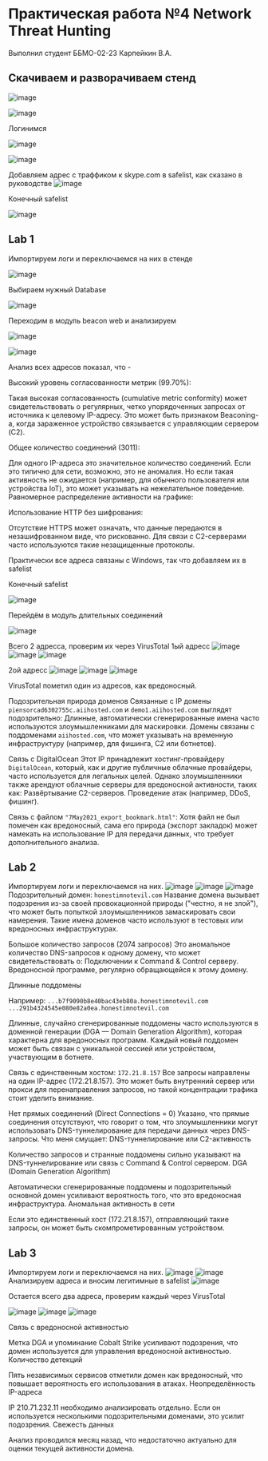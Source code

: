 # Практическая работа №4 Network Threat Hunting

Выполнил студент ББМО-02-23 Карпейкин В.А.

## Скачиваем и разворачиваем стенд
![image](https://github.com/user-attachments/assets/7beeef05-d376-46e3-ab98-4abbea71421e)

![image](https://github.com/user-attachments/assets/6e0816ff-4529-4d96-af97-faa0c21a8565)

Логинимся

![image](https://github.com/user-attachments/assets/a18ca71d-db49-4399-acf3-5c31913532b4)

![image](https://github.com/user-attachments/assets/2826d416-ce4f-4c44-85aa-f8e8064af7d7)


Добавляем адрес с траффиком к skype.com в safelist, как сказано в руководстве
![image](https://github.com/user-attachments/assets/8cafde9f-bcd9-4048-b84a-9e8945eb531c)

Конечный safelist

![image](https://github.com/user-attachments/assets/681901da-dbbc-4666-a6a6-064ec3b78208)

## Lab 1

Импортируем логи и переключаемся на них в стенде

![image](https://github.com/user-attachments/assets/3c330afd-090d-4533-bc0c-87cbe4591a39)

Выбираем нужный Database

![image](https://github.com/user-attachments/assets/591ad699-9985-42cd-8042-7ed9325af9bc)

Переходим в модуль beacon web и анализируем 

![image](https://github.com/user-attachments/assets/c564f9cb-3b79-4c0b-827a-34c3b05dec16)

![image](https://github.com/user-attachments/assets/017e8c1a-8c65-4c56-a4dd-5bbdda764dfe)

Анализ всех адресов показал, что - 

Высокий уровень согласованности метрик (99.70%):

Такая высокая согласованность (cumulative metric conformity) может свидетельствовать о регулярных, четко упорядоченных запросах от источника к целевому IP-адресу. 
Это может быть признаком Beaconing-а, когда зараженное устройство связывается с управляющим сервером (C2).

Общее количество соединений (3011):

Для одного IP-адреса это значительное количество соединений. Если это типично для сети, возможно, это не аномалия. Но если такая активность не ожидается (например, для обычного пользователя или устройства IoT), это может указывать на нежелательное поведение.
Равномерное распределение активности на графике:

Использование HTTP без шифрования:

Отсутствие HTTPS может означать, что данные передаются в незашифрованном виде, что рискованно. Для связи с C2-серверами часто используются такие незащищенные протоколы.

Практически все адреса связаны с Windows, так что добавляем их в safelist

Конечный safelist

![image](https://github.com/user-attachments/assets/bb04ba97-8575-496c-8ce5-4df0fb6f19c2)

Перейдём в модуль длительных соединений

![image](https://github.com/user-attachments/assets/d84c7423-4067-4d56-9a6e-4b1c382acf3e)

Всего 2 адресса, проверим их через VirusTotal
1ый адресс
![image](https://github.com/user-attachments/assets/92f10252-9615-496a-8309-d40af85028e9)
![image](https://github.com/user-attachments/assets/0495ee43-35f5-4b2b-baf1-60ac7f66b519)
![image](https://github.com/user-attachments/assets/58e8e725-2e42-43eb-b379-bd4cc0db2950)

2ой адресс
![image](https://github.com/user-attachments/assets/7a05e55d-a583-4445-b131-cfcf0aa9289b)
![image](https://github.com/user-attachments/assets/1d9f1ec0-7fe1-4f9f-a695-712ba8491ff8)
![image](https://github.com/user-attachments/assets/7a626f64-b829-4aed-be6d-acf4e36a3328)

VirusTotal пометил один из адресов, как вредоносный.

Подозрительная природа доменов
Связанные с IP домены `piensorcad6302755c.aiihosted.com` и `demo1.aiihosted.com` выглядят подозрительно:
Длинные, автоматически сгенерированные имена часто используются злоумышленниками для маскировки.
Домены связаны с поддоменами `aiihosted.com`, что может указывать на временную инфраструктуру (например, для фишинга, C2 или ботнетов).

Связь с DigitalOcean
Этот IP принадлежит хостинг-провайдеру `DigitalOcean`, который, как и другие публичные облачные провайдеры, часто используется для легальных целей. Однако злоумышленники также арендуют облачные серверы для вредоносной активности, таких как:
Развёртывание C2-серверов.
Проведение атак (например, DDoS, фишинг).

Связь с файлом `"7May2021_export_bookmark.html"`:
Хотя файл не был помечен как вредоносный, сама его природа (экспорт закладок) может намекать на использование IP для передачи данных, что требует дополнительного анализа.

## Lab 2

Импортируем логи и переключаемся на них.
![image](https://github.com/user-attachments/assets/de8e785e-09c9-4158-8a36-e81d8860b47c)
![image](https://github.com/user-attachments/assets/dae014fd-62c8-4fcc-ac47-1c8a051325e9)
![image](https://github.com/user-attachments/assets/50d66f5b-9ba5-4182-b066-b349b5e6a893)
Подозрительный домен: `honestimnotevil.com`
Название домена вызывает подозрения из-за своей провокационной природы ("честно, я не злой"), что может быть попыткой злоумышленников замаскировать свои намерения.
Такие имена доменов часто используют в тестовых или вредоносных инфраструктурах.

Большое количество запросов (2074 запросов)
Это аномальное количество DNS-запросов к одному домену, что может свидетельствовать о:
Подключении к Command & Control серверу.
Вредоносной программе, регулярно обращающейся к этому домену.

Длинные поддомены

Например:
`...b7f9090b8e40bac43eb80a.honestimnotevil.com`
`...291b4324545e080e82a0ea.honestimnotevil.com`

Длинные, случайно сгенерированные поддомены часто используются в доменной генерации (DGA — Domain Generation Algorithm), которая характерна для вредоносных программ.
Каждый новый поддомен может быть связан с уникальной сессией или устройством, участвующим в ботнете.

Связь с единственным хостом: `172.21.8.157`
Все запросы направлены на один IP-адрес (172.21.8.157).
Это может быть внутренний сервер или прокси для перенаправления запросов, но такой концентрации трафика стоит уделить внимание.

Нет прямых соединений (Direct Connections = 0)
Указано, что прямые соединения отсутствуют, что говорит о том, что злоумышленники могут использовать DNS-туннелирование для передачи данных через DNS-запросы.
Что меня смущает:
DNS-туннелирование или C2-активность

Количество запросов и странные поддомены сильно указывают на DNS-туннелирование или связь с Command & Control сервером.
DGA (Domain Generation Algorithm)

Автоматически сгенерированные поддомены и подозрительный основной домен усиливают вероятность того, что это вредоносная инфраструктура.
Аномальная активность в сети

Если это единственный хост (172.21.8.157), отправляющий такие запросы, он может быть скомпрометированным устройством.

## Lab 3 
Импортируем логи и переключаемся на них.
![image](https://github.com/user-attachments/assets/a4d685f0-319b-46b9-b177-a448252b474d)
![image](https://github.com/user-attachments/assets/f244a535-5a13-425d-969a-28a8874b07f7)
Анализируем адреса и вносим легитимные в safelist
![image](https://github.com/user-attachments/assets/9208f9ef-3d48-443d-b856-7f49e1939a6b)

Остается всего два адреса, проверим каждый через VirusTotal

![image](https://github.com/user-attachments/assets/ecc3bf6e-08fd-410f-9c37-959add95f241)
![image](https://github.com/user-attachments/assets/a7005e78-8c6b-4edd-861b-47f75ae01648)
![image](https://github.com/user-attachments/assets/51bdd454-6054-4cc0-bad3-77998f11c097)

Связь с вредоносной активностью

Метка DGA и упоминание Cobalt Strike усиливают подозрения, что домен используется для управления вредоносной активностью. Количество детекций

Пять независимых сервисов отметили домен как вредоносный, что повышает вероятность его использования в атаках. Неопределённость IP-адреса

IP 210.71.232.11 необходимо анализировать отдельно. Если он используется несколькими подозрительными доменами, это усилит подозрения. Свежесть данных

Анализ проводился месяц назад, что недостаточно актуально для оценки текущей активности домена.
